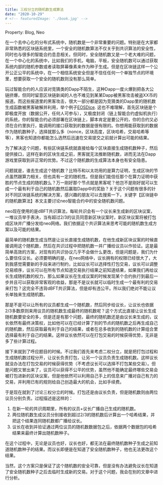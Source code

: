 ```yaml
---
title: 三权分立的随机数生成算法
date: "2020-10-29"
# <!-- featuredImage: './book.jpg' -->
---
```



Property: Blog, Neo

在一个去中心化的分布式系统中，随机数是一个非常重要的问题。特别是在大家都非常熟悉的区块链系统里，一个安全的随机数算法不仅关乎到共识算法的安全性，同时也与很多的智能合约息息相关。但同时，安全随机数又是一个老大难的问题，在一个中心化的系统中，比如我们的手机，电脑，平板，安全随机数可以通过获取系统内部的随机参数或者读取屏幕像素来作为种子生成。但是在区块链这样一个公开公正公平的系统中，在一个相信系统安全但是不信任任何一个单独节点的环境里，想要获取一个安全的随机数则没有那么简单。

玩过智能合约的人应该对竞猜类的Dapp不陌生，这种Dapp一度火爆到把各大公链挤爆，但同时留意区块链新闻的人也不难见到某某Dapp被黑客攻击被盗XX币的报道。而这些报道里的黑客攻击，很大一部分都是因为竞猜类的Dapp里的随机数生成函数被黑客破解并利用，举个例子[EOSDice](https://learnblockchain.cn/2019/05/14/eosdice-random1). 这也不难理解，首先区块链是个即极度开放（数据公开，任何人可参与），又极度封闭（链上智能合约虚拟机执行）的系统，你的智能合约必须部署在区块链上，脚本肯定是要公开的，你的合约又必须在合约里执行，能调用的接口获取到的数据是很有限的。你想用能获取到的数据作为随机数种子，选择就那么多（nonce，区块高度，区块哈希，交易哈希等等），黑客也知道你都能怎么选然后迅速在交易提交之前就计算出可能的结果。

为了解决这个问题，有些区块链系统就直接给每个区块直接生成随机数种子，然后提供接口，这样在新的区块生成之前，黑客就无法推断随机数，进而无法在Dapp游戏里获取到非正常的优势。不过这个随机数的生成算法本身也有安全隐患。

问题就是，谁去生成这个随机数？比特币和以太坊用的是算力证明，生成区块的节点虽然跟算力相关，但也具有一定的随机性。但是我们能信任那个在算力证明中获胜的节点生成的随机数么？万一刚好那个节点就是黑客呢？他岂不是刚好就可以生成一个最有利于自己的随机数然后赢取Dapp中的奖励？关于这个问题有很多的针对不同区块链系统的解决方案，感兴趣的朋友可以去搜索一下，关键字【区块链中的随机数算法】本文主要讨论neo智能合约中的安全随机数问题。

neo现在使用的是dBFT共识算法，每轮共识会有一个议长来生成新的区块议案，一堆议员举手表决，当有超过2/3的议员同意新区块议案时，新区块议案将被打包成区块并广播分发给neo网络。我们依据这个共识算法来思考可能的随机数生成方案以及可能的结果。

最简单的随机数生成当然是让议长直接生成随机数，在他生成新区块议案的时候直接调用这个随机数，然后在共识过程中把随机数一并广播给议员以作验证。这是最简单高效的方案，对现有的共识协议几乎不会做什么更改，但是问题是，我们为什么要信任议长。必须要明确的是，在neo网络中，议长拥有的权限已经很大了，大到我感觉需要新的手段来进行制约，比如议长可以选择性打包交易，议长可以调整交易顺序，议长可以在所有节点知道交易执行结果之前知道结果，如果我们再给议长生成随机数的权力，那么如果议长在生成议案的时候发现某个合约执行到最后一步并且可以获取非常客观的收益，那是不是议长就可以临时生成一个最有利的交易来打包？这完全不违背dBFT共识算法，但是却有违公平。所以我们绝对不能让议长单独来生成随机数。

那是不是可以让所有的议员都生成一个随机数，然后同步给议长，让议长也依据2/3多数原则来用议员的随机数生成最终的随机数呢？这个方式比直接让议长生成随机数要安全的多，但是还是有那个问题，最终的随机数还是由议长来生成的，议长依然有最终决策权，比如他可以在已经计算了别的节点的随机数之后再生成自己的随机数，然后获取最有利于自己的结果，或者在总多收到的随机数的计算组合里选择最有利于自己的结果。这样议长依然可以在打包交易的时候获得优势，无非是多了些计算过程。

接下来就到了呼应题目的时候。不过我们首先来考虑二权分立，就是把打包过程和生成随机数过程分开，让议长负责打包，让另一个议员负责生成随机数。这样议长就没办法在打包交易的时候获得优势（不考虑议长可以选择不打包某些交易）。但是问题又冒出来了，议员可以获得不公平的优势，虽然他不能确定最终哪些交易会被打包进新的区块议案，但是他依然可以利用自己手上的信息来广播对自己有力的交易，并利用已有的规则给自己创造最大的机会，比如手续费。

于是现在就到了讨论三权分立的时候。打包还是由议长负责，但是随机数则由两位议员分别负责。过程描述是这样的：

1. 在新一轮的共识周期里，所有的议员+议长广播自己生成的随机数。
2. 两位随机数生成议员分别接收到超过2/3的随机数后计算出一个哈希结果，并把这个结果连同随机数都广播给议长。
3. 议长在收到并验证通过两位议员的随机数数据包之后，依据两个数据包的哈希结果来最终计算出随机数种子。

在这个过程中，无论是议员也好，议长也好，都无法在最终随机数种子生成之前知道随机数种子的结果。而议长即便是在知道了安全随机数种子，他也无法更改这个结果。

当然，这个方案只是保证了这个随机数的安全可靠，但是没有办法避免议长在知道了安全随机数种子之后去临时生成新的交易。对于这个问题，我会在别的文章中进行分析。